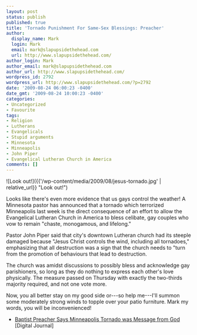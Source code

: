 ```yaml
---
layout: post
status: publish
published: true
title: 'Tornado Punishment For Same-Sex Blessings: Preacher'
author:
  display_name: Mark
  login: Mark
  email: mark@slapupsidethehead.com
  url: http://www.slapupsidethehead.com/
author_login: Mark
author_email: mark@slapupsidethehead.com
author_url: http://www.slapupsidethehead.com/
wordpress_id: 2792
wordpress_url: http://www.slapupsidethehead.com/?p=2792
date: '2009-08-24 06:00:23 -0400'
date_gmt: '2009-08-24 10:00:23 -0400'
categories:
- Uncategorized
- Favourite
tags:
- Religion
- Lutherans
- Evangelicals
- Stupid arguments
- Minnesota
- Minneapolis
- John Piper
- Evangelical Lutheran Church in America
comments: []
---
```

![Look out!]({{'/wp-content/media/2009/08/jesus-tornado.jpg' | relative_url}} "Look out!")

Looks like there's even more evidence that us gays control the weather! A Minnesota pastor has announced that a tornado which terrorized Minneapolis last week is the direct consequence of an effort to allow the Evangelical Lutheran Church in America to bless celibate, gay couples who vow to remain "chaste, monogamous, and lifelong."

Pastor John Piper said that city's downtown Lutheran church had its steeple damaged because "Jesus Christ controls the wind, including all tornadoes," emphasizing that all destruction was a sign that the church needs to "turn from the promotion of behaviours that lead to destruction.

The church was amidst discussions to possibly bless and acknowledge gay parishioners, so long as they do nothing to express each other's love physically. The measure passed on Thursday with exactly the two-thirds majority required, and not one vote more.

Now, you all better stay on my good side or---so help me---I'll summon some moderately strong winds to topple over your patio furniture. Mark my words, you will be inconvenienced!

- [Baptist Preacher Says Minneapolis Tornado was Message from God](http://www.digitaljournal.com/article/277953) [Digital Journal]
